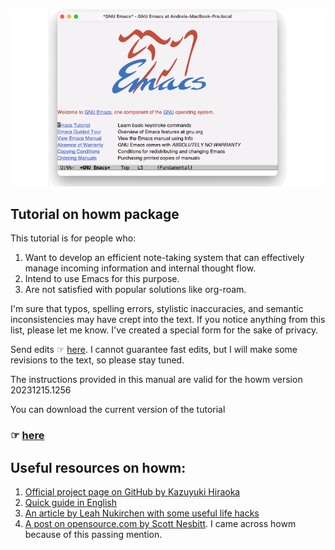 ![](welcome.gif)

## Tutorial on howm package
This tutorial is for people who:
1. Want to develop an efficient note-taking system that can effectively manage incoming information and internal thought flow.
2. Intend to use Emacs for this purpose.
3. Are not satisfied with popular solutions like org-roam.

I'm sure that typos, spelling errors, stylistic inaccuracies, and semantic inconsistencies may have crept into the text. If you notice anything from this list, please let me know. I've created a special form for the sake of privacy.

Send edits ☞ [here](https://forms.gle/AECEhwNjhzU57you7). I cannot guarantee fast edits, but I will make some revisions to the text, so please stay tuned.

The instructions provided in this manual are valid for the howm version 20231215.1256

You can download the current version of the tutorial 
### ☞ [here](Howm_tutorial_eng.pdf)

## Useful resources on howm:
1. [Official project page on GitHub by Kazuyuki Hiraoka](https://github.com/kaorahi/howm)
2. [Quick guide in English](https://kaorahi.github.io/howm/README.html)
3. [An article by Leah Nukirchen with some useful life hacks](https://leahneukirchen.org/blog/archive/2022/03/note-taking-in-emacs-with-howm.html)
4. [A post on opensource.com by Scott Nesbitt](https://opensource.com/article/18/7/emacs-modes-note-taking). I came across howm because of this passing mention.
